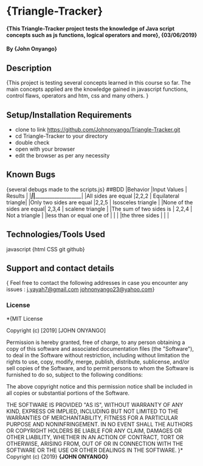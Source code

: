 ##
# {Triangle-Tracker}
#### {This Triangle-Tracker project tests the knowledge of Java script concepts such as js functions, logical operators and more}, {03/06/2019}
#### By **{John Onyango}**
## Description
{This project is testing several concepts learned in this course so far. The main concepts applied are the knowledge gained in javascript functions, control flaws, operators and htm, css and many others. }
## Setup/Installation Requirements
* clone to link https://github.com/Johnonyango/Triangle-Tracker.git
* cd Triangle-Tracker to your directory
* double check
* open with your browser
* edit the browser as per any necessity
## Known Bugs
{several debugs made to the scripts.js}
##BDD
 |Behavior                   |Input Values             | Results             |
 |___________________________|_________________________|_____________________|
 |All sides are equal        |2,2,2                    | Equilateral triangle|
 |Only two sides are equal   |2,2,5                    | Isosceles triangle  |
 |None of the sides are equal| 2,3,4                   | scalene  triangle   |
 |The sum of two sides is    | 2,2,4                   |  Not a triangle     |
 |less than or equal one of  |                         |                     |
 |the three sides            |                         |                     |
## Technologies/Tools Used
javascript
{html
CSS
git
github}
## Support and contact details
{ Feel free to contact the following addresses in case you encounter any issues :
j.yayah7@gmail.com
johnonyango23@yahoo.com}

### License
*{MIT License

Copyright (c) [2019] [JOHN ONYANGO]

Permission is hereby granted, free of charge, to any person obtaining a copy
of this software and associated documentation files (the "Software"), to deal
in the Software without restriction, including without limitation the rights
to use, copy, modify, merge, publish, distribute, sublicense, and/or sell
copies of the Software, and to permit persons to whom the Software is
furnished to do so, subject to the following conditions:

The above copyright notice and this permission notice shall be included in all
copies or substantial portions of the Software.

THE SOFTWARE IS PROVIDED "AS IS", WITHOUT WARRANTY OF ANY KIND, EXPRESS OR
IMPLIED, INCLUDING BUT NOT LIMITED TO THE WARRANTIES OF MERCHANTABILITY,
FITNESS FOR A PARTICULAR PURPOSE AND NONINFRINGEMENT. IN NO EVENT SHALL THE
AUTHORS OR COPYRIGHT HOLDERS BE LIABLE FOR ANY CLAIM, DAMAGES OR OTHER
LIABILITY, WHETHER IN AN ACTION OF CONTRACT, TORT OR OTHERWISE, ARISING FROM,
OUT OF OR IN CONNECTION WITH THE SOFTWARE OR THE USE OR OTHER DEALINGS IN THE
SOFTWARE.
}*
Copyright (c) {2019} **{JOHN ONYANGO}**
